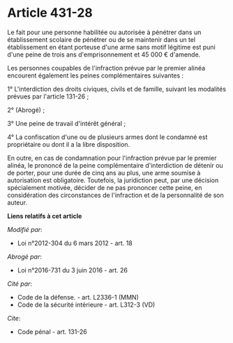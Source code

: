 # Article 431-28

Le fait pour une personne habilitée ou autorisée à pénétrer dans un établissement scolaire de pénétrer ou de se maintenir
dans un tel établissement en étant porteuse d'une arme sans motif légitime est puni d'une peine de trois ans d'emprisonnement
et 45 000 € d'amende. 

Les personnes coupables de l'infraction prévue par le premier alinéa encourent également les peines complémentaires
suivantes : 

1° L'interdiction des droits civiques, civils et de famille, suivant les modalités prévues par l'article 131-26 ; 

2° (Abrogé) ;

3° Une peine de travail d'intérêt général ; 

4° La confiscation d'une ou de plusieurs armes dont le condamné est propriétaire ou dont il a la libre disposition.

En outre, en cas de condamnation pour l'infraction prévue par le premier alinéa, le prononcé de la peine complémentaire
d'interdiction de détenir ou de porter, pour une durée de cinq ans au plus, une arme soumise à autorisation est obligatoire.
Toutefois, la juridiction peut, par une décision spécialement motivée, décider de ne pas prononcer cette peine, en
considération des circonstances de l'infraction et de la personnalité de son auteur.

**Liens relatifs à cet article**

_Modifié par_:

  - Loi n°2012-304 du 6 mars 2012 - art. 18

_Abrogé par_:

  - Loi n°2016-731 du 3 juin 2016 - art. 26

_Cité par_:

  - Code de la défense. - art. L2336-1 (MMN)
  - Code de la sécurité intérieure - art. L312-3 (VD)

_Cite_:

  - Code pénal - art. 131-26
